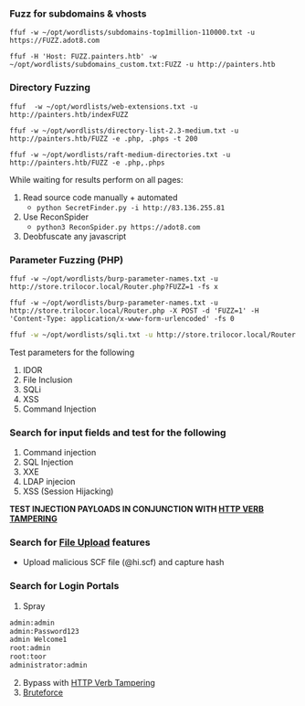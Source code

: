 
### Fuzz for subdomains & vhosts
```shell
ffuf -w ~/opt/wordlists/subdomains-top1million-110000.txt -u https://FUZZ.adot8.com

ffuf -H 'Host: FUZZ.painters.htb' -w ~/opt/wordlists/subdomains_custom.txt:FUZZ -u http://painters.htb
```
### Directory Fuzzing
```shell
ffuf  -w ~/opt/wordlists/web-extensions.txt -u http://painters.htb/indexFUZZ

ffuf -w ~/opt/wordlists/directory-list-2.3-medium.txt -u http://painters.htb/FUZZ -e .php, .phps -t 200

ffuf -w ~/opt/wordlists/raft-medium-directories.txt -u http://painters.htb/FUZZ -e .php,.phps
```

While waiting for results perform on all pages:
1. Read source code manually + automated
	-  `python SecretFinder.py -i http://83.136.255.81`
2. Use ReconSpider
	-  `python3 ReconSpider.py https://adot8.com`
3. Deobfuscate any javascript

### Parameter Fuzzing (PHP)
```shell
ffuf -w ~/opt/wordlists/burp-parameter-names.txt -u http://store.trilocor.local/Router.php?FUZZ=1 -fs x

ffuf -w ~/opt/wordlists/burp-parameter-names.txt -u http://store.trilocor.local/Router.php -X POST -d 'FUZZ=1' -H 'Content-Type: application/x-www-form-urlencoded' -fs 0
```

```bash
ffuf -w ~/opt/wordlists/sqli.txt -u http://store.trilocor.local/Router.php -X POST -d 'username=FUZZ&password=1' -H 'Content-Type: application/x-www-form-urlencoded' -fs x
```
Test parameters for the following
1. IDOR
2. File Inclusion
3. SQLi
4. XSS
5. Command Injection
### Search for input fields and test for the following
1. Command injection
2. SQL Injection
3. XXE
4. LDAP injecion
5. XSS (Session Hijacking)

**TEST INJECTION PAYLOADS IN CONJUNCTION WITH [HTTP VERB TAMPERING](obsidian://open?vault=Penetration%20Testing&file=Root%2FWeb%20Applications%2FHTTP%20Verb%20Tampering%2FBypassing%20Security%20Filters)**

### Search for [File Upload](obsidian://open?vault=Penetration%20Testing&file=Root%2FWeb%20Applications%2FFile%20Upload%2F~%20Checklist) features
- Upload malicious SCF file (@hi.scf) and capture hash

### Search for Login Portals
1. Spray
```bash
admin:admin
admin:Password123
admin Welcome1
root:admin
root:toor
administrator:admin
```
2. Bypass with [HTTP Verb Tampering](obsidian://open?vault=Penetration%20Testing&file=Root%2FWeb%20Applications%2FHTTP%20Verb%20Tampering%2FBypassing%20Basic%20Authentication)
3. [Bruteforce](obsidian://open?vault=Penetration%20Testing&file=Root%2FPassword%20Attacks%2FLogin%20Brute%20Forcing%2FHydra%2FLogin%20Forms)